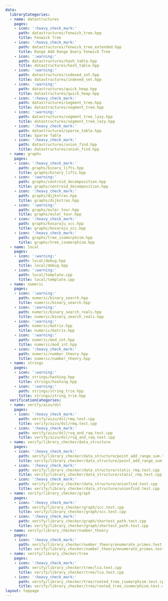 ```yaml
---
data:
  libraryCategories:
  - name: datastructures
    pages:
    - icon: ':heavy_check_mark:'
      path: datastructures/fenwick_tree.hpp
      title: Fenwick Tree
    - icon: ':heavy_check_mark:'
      path: datastructures/fenwick_tree_extended.hpp
      title: Range Add Range Query Fenwick Tree
    - icon: ':warning:'
      path: datastructures/hash_table.hpp
      title: datastructures/hash_table.hpp
    - icon: ':warning:'
      path: datastructures/indexed_set.hpp
      title: datastructures/indexed_set.hpp
    - icon: ':warning:'
      path: datastructures/quick_heap.hpp
      title: datastructures/quick_heap.hpp
    - icon: ':heavy_check_mark:'
      path: datastructures/segment_tree.hpp
      title: datastructures/segment_tree.hpp
    - icon: ':warning:'
      path: datastructures/segment_tree_lazy.hpp
      title: datastructures/segment_tree_lazy.hpp
    - icon: ':heavy_check_mark:'
      path: datastructures/sparse_table.hpp
      title: Sparse Table
    - icon: ':heavy_check_mark:'
      path: datastructures/union_find.hpp
      title: datastructures/union_find.hpp
  - name: graphs
    pages:
    - icon: ':heavy_check_mark:'
      path: graphs/binary_lifts.hpp
      title: graphs/binary_lifts.hpp
    - icon: ':warning:'
      path: graphs/centroid_decomposition.hpp
      title: graphs/centroid_decomposition.hpp
    - icon: ':heavy_check_mark:'
      path: graphs/dijkstras.hpp
      title: graphs/dijkstras.hpp
    - icon: ':warning:'
      path: graphs/euler_tour.hpp
      title: graphs/euler_tour.hpp
    - icon: ':heavy_check_mark:'
      path: graphs/kosaraju_scc.hpp
      title: graphs/kosaraju_scc.hpp
    - icon: ':heavy_check_mark:'
      path: graphs/tree_isomorphism.hpp
      title: graphs/tree_isomorphism.hpp
  - name: local
    pages:
    - icon: ':warning:'
      path: local/debug.hpp
      title: local/debug.hpp
    - icon: ':warning:'
      path: local/template.cpp
      title: local/template.cpp
  - name: numeric
    pages:
    - icon: ':warning:'
      path: numeric/binary_search.hpp
      title: numeric/binary_search.hpp
    - icon: ':warning:'
      path: numeric/binary_search_reals.hpp
      title: numeric/binary_search_reals.hpp
    - icon: ':warning:'
      path: numeric/matrix.hpp
      title: numeric/matrix.hpp
    - icon: ':warning:'
      path: numeric/mod_int.hpp
      title: numeric/mod_int.hpp
    - icon: ':heavy_check_mark:'
      path: numeric/number_theory.hpp
      title: numeric/number_theory.hpp
  - name: strings
    pages:
    - icon: ':warning:'
      path: strings/hashing.hpp
      title: strings/hashing.hpp
    - icon: ':warning:'
      path: strings/string_trie.hpp
      title: strings/string_trie.hpp
  verificationCategories:
  - name: verify/aizu/dsl
    pages:
    - icon: ':heavy_check_mark:'
      path: verify/aizu/dsl/rmq.test.cpp
      title: verify/aizu/dsl/rmq.test.cpp
    - icon: ':heavy_check_mark:'
      path: verify/aizu/dsl/rsq_and_raq.test.cpp
      title: verify/aizu/dsl/rsq_and_raq.test.cpp
  - name: verify/library_checker/data_structure
    pages:
    - icon: ':heavy_check_mark:'
      path: verify/library_checker/data_structure/point_add_range_sum.test.cpp
      title: verify/library_checker/data_structure/point_add_range_sum.test.cpp
    - icon: ':heavy_check_mark:'
      path: verify/library_checker/data_structure/static_rmq.test.cpp
      title: verify/library_checker/data_structure/static_rmq.test.cpp
    - icon: ':heavy_check_mark:'
      path: verify/library_checker/data_structure/unionfind.test.cpp
      title: verify/library_checker/data_structure/unionfind.test.cpp
  - name: verify/library_checker/graph
    pages:
    - icon: ':heavy_check_mark:'
      path: verify/library_checker/graph/scc.test.cpp
      title: verify/library_checker/graph/scc.test.cpp
    - icon: ':heavy_check_mark:'
      path: verify/library_checker/graph/shortest_path.test.cpp
      title: verify/library_checker/graph/shortest_path.test.cpp
  - name: verify/library_checker/number_theory
    pages:
    - icon: ':heavy_check_mark:'
      path: verify/library_checker/number_theory/enumerate_primes.test.cpp
      title: verify/library_checker/number_theory/enumerate_primes.test.cpp
  - name: verify/library_checker/tree
    pages:
    - icon: ':heavy_check_mark:'
      path: verify/library_checker/tree/lca.test.cpp
      title: verify/library_checker/tree/lca.test.cpp
    - icon: ':heavy_check_mark:'
      path: verify/library_checker/tree/rooted_tree_isomorphism.test.cpp
      title: verify/library_checker/tree/rooted_tree_isomorphism.test.cpp
layout: toppage
---
```

